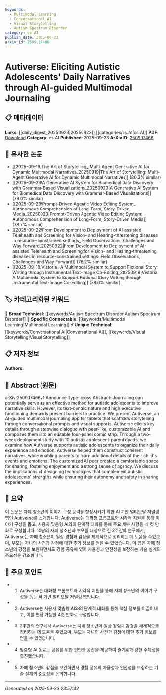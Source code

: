 ```yaml
---
keywords:
  - Multimodal Learning
  - Conversational AI
  - Visual Storytelling
  - Autism Spectrum Disorder
category: cs.AI
publish_date: 2025-09-23
arxiv_id: 2509.17466
---
```


<!-- KEYWORD_LINKING_METADATA:
{
  "processed_timestamp": "2025-09-23T23:57:42.813997",
  "vocabulary_version": "1.0",
  "selected_keywords": [
    "Multimodal Learning",
    "Conversational AI",
    "Visual Storytelling",
    "Autism Spectrum Disorder"
  ],
  "rejected_keywords": [],
  "similarity_scores": {
    "Multimodal Learning": 0.78,
    "Conversational AI": 0.77,
    "Visual Storytelling": 0.73,
    "Autism Spectrum Disorder": 0.8
  },
  "extraction_method": "AI_prompt_based",
  "budget_applied": true,
  "candidates_json": {
    "candidates": [
      {
        "surface": "AI-guided multimodal journaling",
        "canonical": "Multimodal Learning",
        "aliases": [
          "AI-guided journaling",
          "multimodal journaling"
        ],
        "category": "specific_connectable",
        "rationale": "Connects to recent trends in integrating AI with multimodal inputs for enhanced learning experiences.",
        "novelty_score": 0.65,
        "connectivity_score": 0.85,
        "specificity_score": 0.8,
        "link_intent_score": 0.78
      },
      {
        "surface": "customizable AI peer",
        "canonical": "Conversational AI",
        "aliases": [
          "AI peer",
          "customizable AI"
        ],
        "category": "unique_technical",
        "rationale": "Highlights the unique aspect of using AI as a peer in educational and therapeutic settings.",
        "novelty_score": 0.7,
        "connectivity_score": 0.75,
        "specificity_score": 0.82,
        "link_intent_score": 0.77
      },
      {
        "surface": "four-panel comic strip",
        "canonical": "Visual Storytelling",
        "aliases": [
          "comic strip",
          "visual narrative"
        ],
        "category": "unique_technical",
        "rationale": "Represents a specific method of narrative construction that can be linked to visual learning techniques.",
        "novelty_score": 0.68,
        "connectivity_score": 0.7,
        "specificity_score": 0.78,
        "link_intent_score": 0.73
      },
      {
        "surface": "autistic adolescents",
        "canonical": "Autism Spectrum Disorder",
        "aliases": [
          "autistic youth",
          "autism"
        ],
        "category": "broad_technical",
        "rationale": "Essential for linking research focused on autism and related educational technologies.",
        "novelty_score": 0.5,
        "connectivity_score": 0.88,
        "specificity_score": 0.85,
        "link_intent_score": 0.8
      }
    ],
    "ban_list_suggestions": [
      "narrative skills",
      "daily experience",
      "parent-child dyads"
    ]
  },
  "decisions": [
    {
      "candidate_surface": "AI-guided multimodal journaling",
      "resolved_canonical": "Multimodal Learning",
      "decision": "linked",
      "scores": {
        "novelty": 0.65,
        "connectivity": 0.85,
        "specificity": 0.8,
        "link_intent": 0.78
      }
    },
    {
      "candidate_surface": "customizable AI peer",
      "resolved_canonical": "Conversational AI",
      "decision": "linked",
      "scores": {
        "novelty": 0.7,
        "connectivity": 0.75,
        "specificity": 0.82,
        "link_intent": 0.77
      }
    },
    {
      "candidate_surface": "four-panel comic strip",
      "resolved_canonical": "Visual Storytelling",
      "decision": "linked",
      "scores": {
        "novelty": 0.68,
        "connectivity": 0.7,
        "specificity": 0.78,
        "link_intent": 0.73
      }
    },
    {
      "candidate_surface": "autistic adolescents",
      "resolved_canonical": "Autism Spectrum Disorder",
      "decision": "linked",
      "scores": {
        "novelty": 0.5,
        "connectivity": 0.88,
        "specificity": 0.85,
        "link_intent": 0.8
      }
    }
  ]
}
-->

# Autiverse: Eliciting Autistic Adolescents' Daily Narratives through AI-guided Multimodal Journaling

## 📋 메타데이터

**Links**: [[daily_digest_20250923|20250923]] [[categories/cs.AI|cs.AI]]
**PDF**: [Download](https://arxiv.org/pdf/2509.17466.pdf)
**Category**: cs.AI
**Published**: 2025-09-23
**ArXiv ID**: [2509.17466](https://arxiv.org/abs/2509.17466)

## 🔗 유사한 논문
- [[2025-09-19/The Art of Storytelling_ Multi-Agent Generative AI for Dynamic Multimodal Narratives_20250919|The Art of Storytelling: Multi-Agent Generative AI for Dynamic Multimodal Narratives]] (80.3% similar)
- [[2025-09-23/A Generative AI System for Biomedical Data Discovery with Grammar-Based Visualizations_20250923|A Generative AI System for Biomedical Data Discovery with Grammar-Based Visualizations]] (79.0% similar)
- [[2025-09-23/Prompt-Driven Agentic Video Editing System_ Autonomous Comprehension of Long-Form, Story-Driven Media_20250923|Prompt-Driven Agentic Video Editing System: Autonomous Comprehension of Long-Form, Story-Driven Media]] (78.7% similar)
- [[2025-09-22/From Development to Deployment of AI-assisted Telehealth and Screening for Vision- and Hearing-threatening diseases in resource-constrained settings_ Field Observations, Challenges and Way Forward_20250922|From Development to Deployment of AI-assisted Telehealth and Screening for Vision- and Hearing-threatening diseases in resource-constrained settings: Field Observations, Challenges and Way Forward]] (78.2% similar)
- [[2025-09-18/Vistoria_ A Multimodal System to Support Fictional Story Writing through Instrumental Text-Image Co-Editing_20250918|Vistoria: A Multimodal System to Support Fictional Story Writing through Instrumental Text-Image Co-Editing]] (78.0% similar)

## 🏷️ 카테고리화된 키워드
**🧠 Broad Technical**: [[keywords/Autism Spectrum Disorder|Autism Spectrum Disorder]]
**🔗 Specific Connectable**: [[keywords/Multimodal Learning|Multimodal Learning]]
**⚡ Unique Technical**: [[keywords/Conversational AI|Conversational AI]], [[keywords/Visual Storytelling|Visual Storytelling]]

## 📋 저자 정보

**Authors:** 

## 📄 Abstract (원문)

arXiv:2509.17466v1 Announce Type: cross 
Abstract: Journaling can potentially serve as an effective method for autistic adolescents to improve narrative skills. However, its text-centric nature and high executive functioning demands present barriers to practice. We present Autiverse, an AI-guided multimodal journaling app for tablets that scaffolds storytelling through conversational prompts and visual supports. Autiverse elicits key details through a stepwise dialogue with peer-like, customizable AI and composes them into an editable four-panel comic strip. Through a two-week deployment study with 10 autistic adolescent-parent dyads, we examine how Autiverse supports autistic adolescents to organize their daily experience and emotion. Autiverse helped them construct coherent narratives, while enabling parents to learn additional details of their child's events and emotions. The customized AI peer created a comfortable space for sharing, fostering enjoyment and a strong sense of agency. We discuss the implications of designing technologies that complement autistic adolescents' strengths while ensuring their autonomy and safety in sharing experiences.

## 📝 요약

이 논문은 자폐 청소년의 이야기 구성 능력을 향상시키기 위한 AI 기반 멀티모달 저널링 앱인 Autiverse를 소개합니다. Autiverse는 대화형 프롬프트와 시각적 지원을 통해 이야기 구성을 돕고, 사용자 맞춤형 AI와의 단계적 대화를 통해 주요 세부 사항을 네 컷 만화로 구성합니다. 10쌍의 자폐 청소년과 부모를 대상으로 한 2주간의 연구에서, Autiverse는 자폐 청소년이 일상 경험과 감정을 체계적으로 정리하는 데 도움을 주었으며, 부모는 자녀의 사건과 감정에 대한 추가 정보를 얻을 수 있었습니다. 이 앱은 자폐 청소년의 강점을 보완하면서도 경험 공유에 있어 자율성과 안전성을 보장하는 기술 설계의 중요성을 강조합니다.

## 🎯 주요 포인트

- 1. Autiverse는 대화형 프롬프트와 시각적 지원을 통해 자폐 청소년의 이야기 구성을 돕는 AI 기반 멀티모달 저널링 앱입니다.
- 2. Autiverse는 사용자 맞춤형 AI와의 단계적 대화를 통해 핵심 정보를 이끌어내고, 이를 편집 가능한 4컷 만화로 구성합니다.
- 3. 2주간의 연구에서 Autiverse는 자폐 청소년이 일상 경험과 감정을 체계적으로 정리하는 데 도움을 주었으며, 부모는 자녀의 사건과 감정에 대한 추가 정보를 얻을 수 있었습니다.
- 4. 맞춤형 AI 동료는 공유를 위한 편안한 공간을 제공하여 즐거움과 강한 주체성을 촉진했습니다.
- 5. 자폐 청소년의 강점을 보완하면서 경험 공유의 자율성과 안전성을 보장하는 기술 설계의 중요성을 논의합니다.


---

*Generated on 2025-09-23 23:57:42*